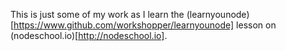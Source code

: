 This is just some of my work as I learn the (learnyounode)[https://www.github.com/workshopper/learnyounode] lesson on (nodeschool.io)[http://nodeschool.io].
